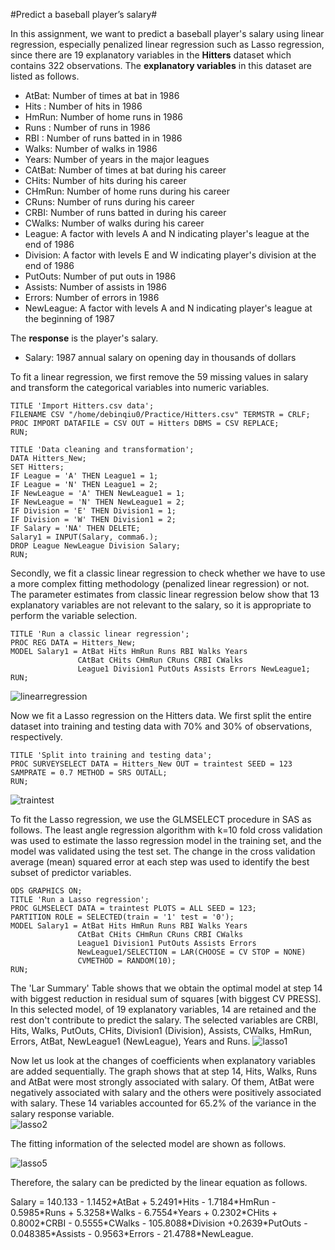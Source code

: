 #Predict a baseball player’s salary#

In this assignment, we want to predict a baseball player's salary using linear regression, especially penalized linear regression such as Lasso regression, since there are 19 explanatory variables in the **Hitters** dataset which contains 322 observations. The **explanatory variables** in this dataset are listed as follows. 
- AtBat: Number of times at bat in 1986
- Hits : Number of hits in 1986
- HmRun: Number of home runs in 1986
- Runs : Number of runs in 1986
- RBI  : Number of runs batted in in 1986
- Walks: Number of walks in 1986
- Years: Number of years in the major leagues
- CAtBat: Number of times at bat during his career
- CHits: Number of hits during his career
- CHmRun: Number of home runs during his career
- CRuns: Number of runs during his career
- CRBI: Number of runs batted in during his career
- CWalks: Number of walks during his career
- League: A factor with levels A and N indicating player's league at the end of 1986
- Division: A factor with levels E and W indicating player's division at the end of 1986
- PutOuts: Number of put outs in 1986
- Assists: Number of assists in 1986
- Errors: Number of errors in 1986
- NewLeague: A factor with levels A and N indicating player's league at the beginning of 1987

The **response** is the player's salary.
- Salary: 1987 annual salary on opening day in thousands of dollars

To fit a linear regression, we first remove the 59 missing values in salary and transform the categorical variables into numeric variables.
```
TITLE 'Import Hitters.csv data';
FILENAME CSV "/home/debinqiu0/Practice/Hitters.csv" TERMSTR = CRLF;
PROC IMPORT DATAFILE = CSV OUT = Hitters DBMS = CSV REPLACE;
RUN;

TITLE 'Data cleaning and transformation';
DATA Hitters_New;
SET Hitters;
IF League = 'A' THEN League1 = 1;
IF League = 'N' THEN League1 = 2;
IF NewLeague = 'A' THEN NewLeague1 = 1;
IF NewLeague = 'N' THEN NewLeague1 = 2;
IF Division = 'E' THEN Division1 = 1;
IF Division = 'W' THEN Division1 = 2;
IF Salary = 'NA' THEN DELETE;
Salary1 = INPUT(Salary, comma6.);
DROP League NewLeague Division Salary;
RUN;
```
Secondly, we fit a classic linear regression to check whether we have to use a more complex fitting methodology (penalized linear regression) or not. The parameter estimates from classic linear regression below show that 13 explanatory variables are not relevant to the salary, so it is appropriate to perform the variable selection. 
```
TITLE 'Run a classic linear regression';
PROC REG DATA = Hitters_New;
MODEL Salary1 = AtBat Hits HmRun Runs RBI Walks Years 
               CAtBat CHits CHmRun CRuns CRBI CWalks 
               League1 Division1 PutOuts Assists Errors NewLeague1;
RUN;
```
![linearregression](https://cloud.githubusercontent.com/assets/16762941/13198902/0edfdc92-d7e3-11e5-81a4-8dab903e7e30.png)

Now we fit a Lasso regression on the Hitters data. We first split the entire dataset into training and testing data with 70% and 30% of observations, respectively. 
```
TITLE 'Split into training and testing data';
PROC SURVEYSELECT DATA = Hitters_New OUT = traintest SEED = 123
SAMPRATE = 0.7 METHOD = SRS OUTALL;
RUN;
```
![traintest](https://cloud.githubusercontent.com/assets/16762941/13198903/0ee22ca4-d7e3-11e5-9551-eaaf80b6bd10.png)

To fit the Lasso regression, we use the GLMSELECT procedure in SAS as follows. The least angle regression algorithm with k=10 fold cross validation was used to estimate the lasso regression model in the training set, and the model was validated using the test set. The change in the cross validation average (mean) squared error at each step was used to identify the best subset of predictor variables.
```
ODS GRAPHICS ON;
TITLE 'Run a Lasso regression';
PROC GLMSELECT DATA = traintest PLOTS = ALL SEED = 123;
PARTITION ROLE = SELECTED(train = '1' test = '0');
MODEL Salary1 = AtBat Hits HmRun Runs RBI Walks Years 
               CAtBat CHits CHmRun CRuns CRBI CWalks 
               League1 Division1 PutOuts Assists Errors 
               NewLeague1/SELECTION = LAR(CHOOSE = CV STOP = NONE)
               CVMETHOD = RANDOM(10);
RUN;
```
The 'Lar Summary' Table shows that we obtain the optimal model at step 14 with biggest reduction in residual sum of squares [with biggest CV PRESS]. In this selected model, of 19 explanatory variables, 14 are retained and the rest don't contribute to predict the salary. The selected variables are CRBI, Hits, Walks, PutOuts, CHits, Division1 (Division), Assists, CWalks, HmRun, Errors, AtBat, NewLeague1 (NewLeague), Years and Runs. 
![lasso1](https://cloud.githubusercontent.com/assets/16762941/13198897/0eda92aa-d7e3-11e5-9fd2-a2230732de1d.png)

Now let us look at the changes of coefficients when explanatory variables are added sequentially. The graph shows that at step 14, Hits, Walks, Runs and AtBat were most strongly associated with salary. Of them, AtBat were negatively associated with salary and the others were positively associated with salary. These 14 variables accounted for 65.2% of the variance in the salary response variable.  
![lasso2](https://cloud.githubusercontent.com/assets/16762941/13198898/0edacd92-d7e3-11e5-8d20-804262571895.png)

The fitting information of the selected model are shown as follows.

![lasso5](https://cloud.githubusercontent.com/assets/16762941/13198901/0edbf546-d7e3-11e5-98eb-0618af68c95c.png)

Therefore, the salary can be predicted by the linear equation as follows.

Salary = 140.133 - 1.1452\*AtBat + 5.2491\*Hits - 1.7184\*HmRun - 0.5985\*Runs + 5.3258\*Walks - 6.7554\*Years + 0.2302\*CHits + 0.8002\*CRBI - 0.5555\*CWalks - 105.8088\*Division +0.2639\*PutOuts - 0.048385\*Assists - 0.9563\*Errors - 21.4788\*NewLeague.
